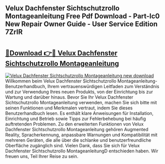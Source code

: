 ## Velux Dachfenster Sichtschutzrollo Montageanleitung Free Pdf Download - Part-Ic0 New Repair Owner Guide - User Service Edition 7ZrIR

# <h2><a href="http://df6zup.blite.top/?on=Velux+Dachfenster+Sichtschutzrollo+Montageanleitung">🔗Download 👉🔴 Velux Dachfenster Sichtschutzrollo Montageanleitung</a></h2>

[![Velux Dachfenster Sichtschutzrollo Montageanleitung new download](https://i.imgur.com/lujVjoI.png)](http://df6zup.blite.top/?on=Velux+Dachfenster+Sichtschutzrollo+Montageanleitung)
Willkommen beim Velux Dachfenster Sichtschutzrollo Montageanleitung-Benutzerhandbuch, Ihrem vertrauenswürdigen Leitfaden zum Verständnis und zur Verwendung Ihres neuen Produkts, von der Einrichtung bis zur Wartung und darüber hinaus. Bevor Sie Ihr Velux Dachfenster Sichtschutzrollo Montageanleitung verwenden, machen Sie sich bitte mit seinen Funktionen und Merkmalen vertraut, indem Sie dieses Benutzerhandbuch lesen. Es enthält klare Anweisungen für Installation, Einrichtung und Betrieb sowie Tipps zur Fehlerbehebung bei häufig auftretenden Problemen. Zu den erweiterten Funktionen von Velux Dachfenster Sichtschutzrollo Montageanleitung gehören Augmented Reality, Spracherkennung, anpassbare Warnungen und Kompatibilität mit mehreren Geräten, die alle über die schlanke und benutzerfreundliche Oberfläche zugänglich sind. Vielen Dank, dass Sie sich für Velux Dachfenster Sichtschutzrollo MontageanleitungD entschieden haben. Wir freuen uns, Teil Ihrer Reise zu sein.
